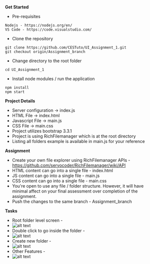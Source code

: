 **Get Started**
* Pre-requisites
```
Nodejs - https://nodejs.org/en/
VS Code - https://code.visualstudio.com/
```
* Clone the repository
```
git clone https://github.com/CESTuto/UI_Assignment_1.git
git checkout origin/Assignment_branch
```
* Change directory to the root folder
```
cd UI_Assignment_1
```
* Install node modules / run the application
```
npm install
npm start
```

**Project Details**

* Server configuration -> index.js
* HTML File -> index.html
* Javascript File -> main.js
* CSS File -> main.css
* Project utilizes bootstrap 3.3.1
* Project is using RichFilemanager which is at the root directory
* Listing all folders example is available in main.js for your reference

**Assignment**

* Create your own file explorer using RichFilemanager APIs - https://github.com/servocoder/RichFilemanager/wiki/API
* HTML content can go into a single file - index.html
* JS content can go into a single file - main.js
* CSS content can go into a single file - main.css
* You're open to use any file / folder structure. However, it will have minimal affect on your final assessment over completion of the assignment.
* Push the changes to the same branch - Assignment_branch

**Tasks**
* Root folder level screen -
* ![alt text](https://raw.github.com/CESTuto/UI_Assignment_1/Assignment_branch/screenshots/list_all_folders.PNG)
* Double click to go inside the folder -
* ![alt text](https://raw.github.com/CESTuto/UI_Assignment_1/Assignment_branch/screenshots/show_folder_content.PNG)
* Create new folder -
* ![alt text](https://raw.github.com/CESTuto/UI_Assignment_1/Assignment_branch/screenshots/create_new_folder.PNG)
* Other Features -
* ![alt text](https://raw.github.com/CESTuto/UI_Assignment_1/Assignment_branch/screenshots/other_features.PNG)